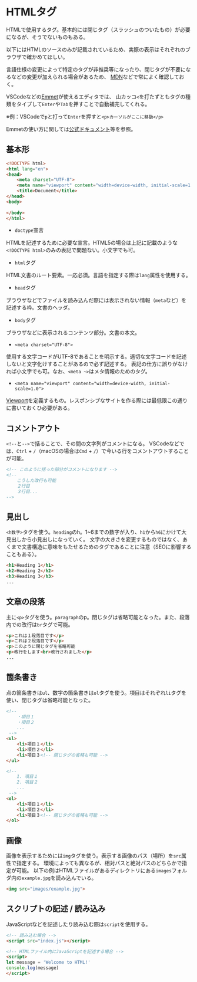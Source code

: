 # HTMLタグ

HTMLで使用するタグ。基本的には閉じタグ（スラッシュのついたもの）が必要になるが、そうでないものもある。

以下にはHTMLのソースのみが記載されているため、実際の表示はそれぞれのブラウザで確かめてほしい。

言語仕様の変更によって特定のタグが非推奨等になったり、閉じタグが不要になるなどの変更が加えられる場合があるため、
[MDN](https://developer.mozilla.org/ja/docs/Web)などで常によく確認しておく。

VSCodeなどの[Emmet](https://emmet.io/)が使えるエディタでは、
山カッコ`<`を打たずともタグの種類をタイプして`Enter`や`Tab`を押すことで自動補完してくれる。

※例：VSCodeで`p`と打って`Enter`を押すと`<p>カーソルがここに移動</p>`

Emmetの使い方に関しては[公式ドキュメント](https://docs.emmet.io/)等を参照。


## 基本形

```html
<!DOCTYPE html>
<html lang="en">
<head>
    <meta charset="UTF-8">
    <meta name="viewport" content="width=device-width, initial-scale=1.0">
    <title>Document</title>
</head>
<body>
    
</body>
</html>
```

- `doctype`宣言

HTMLを記述するために必要な宣言。HTML5の場合は上記に記載のような`<!DOCTYPE html>`のみの表記で問題ない。小文字でも可。

- `html`タグ

HTML文書のルート要素。一応必須。言語を指定する際は`lang`属性を使用する。

- `head`タグ

ブラウザなどでファイルを読み込んだ際には表示されない情報（`meta`など）を記述する枠。文書のヘッダ。

- `body`タグ

ブラウザなどに表示されるコンテンツ部分。文書の本文。

- `<meta charset="UTF-8">`

使用する文字コードがUTF-8であることを明示する。適切な文字コードを記述しないと文字化けすることがあるので必ず記述する。
表記の仕方に誤りがなければ小文字でも可。なお、`<meta ~>`はメタ情報のためのタグ。

- `<meta name="viewport" content="width=device-width, initial-scale=1.0">`

[Viewport](https://developer.mozilla.org/ja/docs/Glossary/Viewport)を定義するもの。レスポンシブなサイトを作る際には最低限この通りに書いておくひ必要がある。

## コメントアウト

`<!--`と`-->`で括ることで、その間の文字列がコメントになる。
VSCodeなどでは、`Ctrl` + `/`（macOSの場合は`Cmd` + `/`）で今いる行をコメントアウトすることが可能。

```html
<!-- このように括った部分がコメントになります -->
<!--
    こうした改行も可能
    ２行目
    ３行目...
-->
```

## 見出し

`<h数字>`タグを使う。`heading`のh。1~6までの数字が入り、`h1`から`h6`にかけて大見出しから小見出しになっていく。
文字の大きさを変更するものではなく、あくまで文書構造に意味をもたせるためのタグであることに注意（SEOに影響することもある）。

```html
<h1>Heading 1</h1>
<h2>Heading 2</h2>
<h3>Heading 3</h3>
...
```

## 文章の段落

主に`<p>`タグを使う。`paragraph`のp。閉じタグは省略可能となった。また、段落内での改行は`br`タグで可能。

```html
<p>これは１段落目です</p>
<p>これは２段落目です</p>
<p>このように閉じタグを省略可能
<p>改行をします<br>改行されました</p>
...
```

## 箇条書き

点の箇条書きは`ul`、数字の箇条書きは`ol`タグを使う。項目はそれぞれ`li`タグを使い、閉じタグは省略可能となった。

```html
<!-- 
    ・項目１
    ・項目２
    ...
 -->
<ul>
    <li>項目１</li>
    <li>項目２</li>
    <li>項目３<!-- 閉じタグの省略も可能 -->
</ul>

<!-- 
    1. 項目１
    2. 項目２
    ...
 -->
<ol>
    <li>項目１</li>
    <li>項目２</li>
    <li>項目３<!-- 閉じタグの省略も可能 -->
</ol>
```

## 画像

画像を表示するためには`img`タグを使う。表示する画像のパス（場所）を`src`属性で指定する。
環境によっても異なるが、相対パスと絶対パスのどちらかで指定が可能。
以下の例はHTMLファイルがあるディレクトリにある`images`フォルダ内の`example.jpg`を読み込んでいる。

```html
<img src="images/example.jpg">
```

## スクリプトの記述 / 読み込み

JavaScriptなどを記述したり読み込む際は`script`を使用する。

```html
<!-- 読み込む場合 -->
<script src="index.js"></script>

<!-- HTMLファイル内にJavaScriptを記述する場合 -->
<script>
let message = 'Welcome to HTML!'
console.log(message)
</script>
```